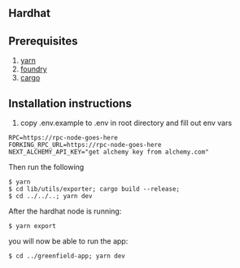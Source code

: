## Hardhat


## Prerequisites

1. [yarn](https://yarnpkg.com/)
2. [foundry](https://github.com/foundry-rs/foundry)
3. [cargo](https://doc.rust-lang.org/cargo/getting-started/installation.html)

## Installation instructions

1. copy .env.example to .env in root directory and fill out env vars

```
RPC=https://rpc-node-goes-here
FORKING_RPC_URL=https://rpc-node-goes-here
NEXT_ALCHEMY_API_KEY="get alchemy key from alchemy.com"
```

Then run the following
```
$ yarn
$ cd lib/utils/exporter; cargo build --release;
$ cd ../../..; yarn dev
```

After the hardhat node is running:
```
$ yarn export
```

 you will now be able to run the app:

```
$ cd ../greenfield-app; yarn dev
```



